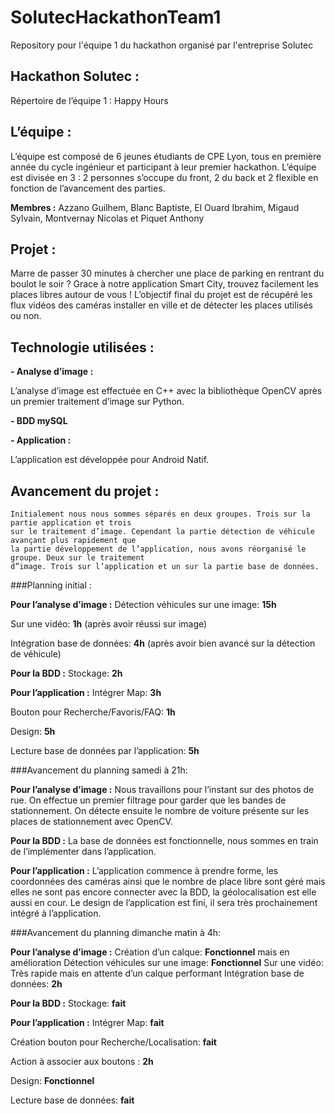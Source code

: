 # SolutecHackathonTeam1
Repository pour l'équipe 1 du hackathon organisé par l'entreprise Solutec

## Hackathon Solutec : 

Répertoire de l’équipe 1 : Happy Hours

## L’équipe : 
L’équipe est composé de 6 jeunes étudiants de CPE Lyon, tous en première année du cycle ingénieur et participant à leur premier hackathon.
L’équipe est divisée en 3 : 2 personnes s’occupe du front, 2 du back et 2 flexible en fonction de l’avancement des parties.

**Membres :** Azzano Guilhem, Blanc Baptiste, El Ouard Ibrahim, Migaud Sylvain, Montvernay Nicolas et Piquet Anthony

## Projet : 
Marre de passer 30 minutes à chercher une place de parking en rentrant du boulot le soir ? Grace à notre application Smart City, trouvez facilement les places libres autour de vous !
L’objectif final du projet est de récupéré les flux vidéos des caméras installer en ville et de détecter les places utilisés ou non.

## Technologie utilisées : 
**-	Analyse d’image :**

L’analyse d’image est effectuée en C++ avec la bibliothèque OpenCV après un premier traitement d’image sur Python.


**-	BDD mySQL**

**-	Application :**

L’application est développée pour Android Natif.


## Avancement du projet : 
	Initialement nous nous sommes séparés en deux groupes. Trois sur la partie application et trois 
	sur le traitement d’image. Cependant la partie détection de véhicule avançant plus rapidement que
	la partie développement de l’application, nous avons réorganisé le groupe. Deux sur le traitement 
	d”image. Trois sur l’application et un sur la partie base de données.
###Planning initial :

**Pour l’analyse d’image :**
Détection véhicules sur une image: **15h**

Sur une vidéo: **1h** (après avoir réussi sur image)

Intégration base de données: **4h** (après avoir bien avancé sur la détection de véhicule)


**Pour la BDD :**
Stockage: **2h**

**Pour l’application :**
Intégrer Map: **3h**

Bouton pour Recherche/Favoris/FAQ: **1h**

Design: **5h**

Lecture base de données par l’application: **5h**


###Avancement du planning samedi à 21h:

**Pour l’analyse d’image :**
Nous travaillons pour l’instant sur des photos  de rue.  On effectue un premier filtrage pour garder que les bandes de stationnement. On détecte ensuite le nombre de voiture présente sur les places de stationnement avec OpenCV.

**Pour la BDD :**
La base de données est fonctionnelle, nous sommes en train de l’implémenter dans l’application.

**Pour l’application :**
L’application commence à prendre forme, les coordonnées des caméras ainsi que le nombre de place libre sont géré mais elles ne sont pas encore connecter avec la BDD, la géolocalisation est elle aussi en cour. 
Le design de l’application est fini, il sera très prochainement intégré à l’application.


###Avancement du planning dimanche matin à 4h:

**Pour l’analyse d’image :**
Création d’un calque: **Fonctionnel** mais en amélioration
Détection véhicules sur une image: **Fonctionnel**
Sur une vidéo: Très rapide mais en attente d’un calque performant
Intégration base de données: **2h**


**Pour la BDD :**
Stockage: **fait**

**Pour l’application :**
Intégrer Map: **fait**

Création bouton pour Recherche/Localisation: **fait**

Action à associer aux boutons : **2h**

Design: **Fonctionnel**

Lecture base de données: **fait**


